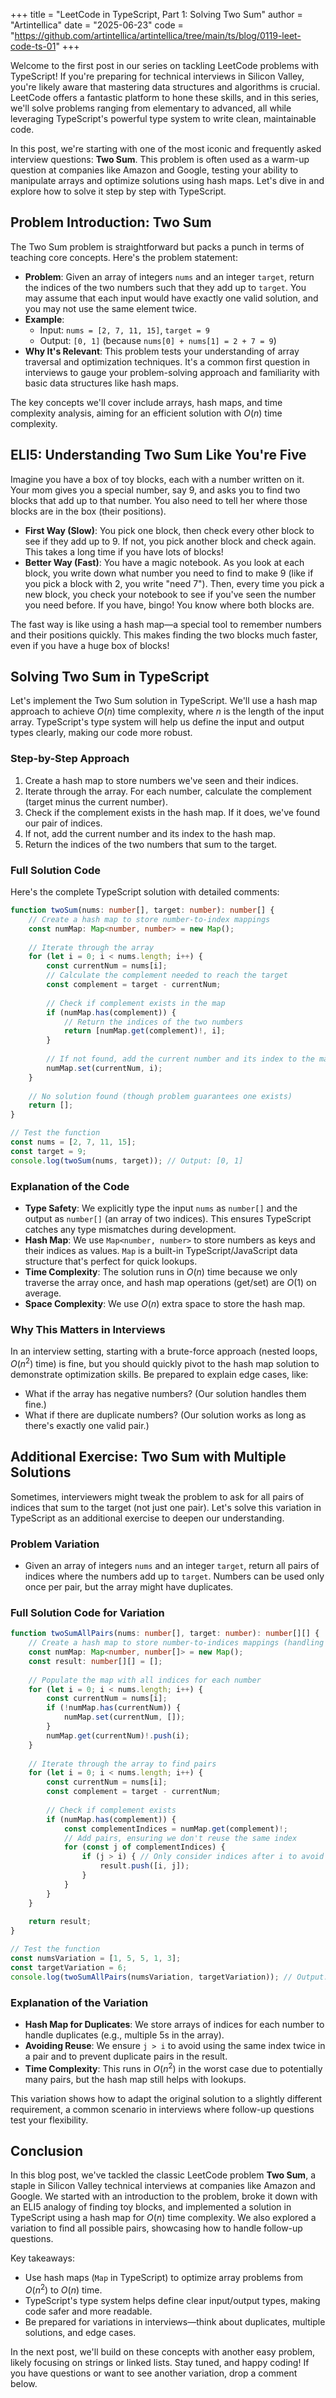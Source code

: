 +++
title = "LeetCode in TypeScript, Part 1: Solving Two Sum"
author = "Artintellica"
date = "2025-06-23"
code = "https://github.com/artintellica/artintellica/tree/main/ts/blog/0119-leet-code-ts-01"
+++

Welcome to the first post in our series on tackling LeetCode problems with TypeScript! If you're preparing for technical interviews in Silicon Valley, you're likely aware that mastering data structures and algorithms is crucial. LeetCode offers a fantastic platform to hone these skills, and in this series, we'll solve problems ranging from elementary to advanced, all while leveraging TypeScript's powerful type system to write clean, maintainable code.

In this post, we're starting with one of the most iconic and frequently asked interview questions: **Two Sum**. This problem is often used as a warm-up question at companies like Amazon and Google, testing your ability to manipulate arrays and optimize solutions using hash maps. Let's dive in and explore how to solve it step by step with TypeScript.

## Problem Introduction: Two Sum

The Two Sum problem is straightforward but packs a punch in terms of teaching core concepts. Here's the problem statement:

- **Problem**: Given an array of integers `nums` and an integer `target`, return the indices of the two numbers such that they add up to `target`. You may assume that each input would have exactly one valid solution, and you may not use the same element twice.
- **Example**:
  - Input: `nums = [2, 7, 11, 15]`, `target = 9`
  - Output: `[0, 1]` (because `nums[0] + nums[1] = 2 + 7 = 9`)
- **Why It's Relevant**: This problem tests your understanding of array traversal and optimization techniques. It's a common first question in interviews to gauge your problem-solving approach and familiarity with basic data structures like hash maps.

The key concepts we'll cover include arrays, hash maps, and time complexity analysis, aiming for an efficient solution with $O(n)$ time complexity.

## ELI5: Understanding Two Sum Like You're Five

Imagine you have a box of toy blocks, each with a number written on it. Your mom gives you a special number, say 9, and asks you to find two blocks that add up to that number. You also need to tell her where those blocks are in the box (their positions).

- **First Way (Slow)**: You pick one block, then check every other block to see if they add up to 9. If not, you pick another block and check again. This takes a long time if you have lots of blocks!
- **Better Way (Fast)**: You have a magic notebook. As you look at each block, you write down what number you need to find to make 9 (like if you pick a block with 2, you write "need 7"). Then, every time you pick a new block, you check your notebook to see if you've seen the number you need before. If you have, bingo! You know where both blocks are.

The fast way is like using a hash map—a special tool to remember numbers and their positions quickly. This makes finding the two blocks much faster, even if you have a huge box of blocks!

## Solving Two Sum in TypeScript

Let's implement the Two Sum solution in TypeScript. We'll use a hash map approach to achieve $O(n)$ time complexity, where $n$ is the length of the input array. TypeScript's type system will help us define the input and output types clearly, making our code more robust.

### Step-by-Step Approach
1. Create a hash map to store numbers we've seen and their indices.
2. Iterate through the array. For each number, calculate the complement (target minus the current number).
3. Check if the complement exists in the hash map. If it does, we've found our pair of indices.
4. If not, add the current number and its index to the hash map.
5. Return the indices of the two numbers that sum to the target.

### Full Solution Code

Here's the complete TypeScript solution with detailed comments:

```typescript
function twoSum(nums: number[], target: number): number[] {
    // Create a hash map to store number-to-index mappings
    const numMap: Map<number, number> = new Map();
    
    // Iterate through the array
    for (let i = 0; i < nums.length; i++) {
        const currentNum = nums[i];
        // Calculate the complement needed to reach the target
        const complement = target - currentNum;
        
        // Check if complement exists in the map
        if (numMap.has(complement)) {
            // Return the indices of the two numbers
            return [numMap.get(complement)!, i];
        }
        
        // If not found, add the current number and its index to the map
        numMap.set(currentNum, i);
    }
    
    // No solution found (though problem guarantees one exists)
    return [];
}

// Test the function
const nums = [2, 7, 11, 15];
const target = 9;
console.log(twoSum(nums, target)); // Output: [0, 1]
```

### Explanation of the Code
- **Type Safety**: We explicitly type the input `nums` as `number[]` and the output as `number[]` (an array of two indices). This ensures TypeScript catches any type mismatches during development.
- **Hash Map**: We use `Map<number, number>` to store numbers as keys and their indices as values. `Map` is a built-in TypeScript/JavaScript data structure that's perfect for quick lookups.
- **Time Complexity**: The solution runs in $O(n)$ time because we only traverse the array once, and hash map operations (get/set) are $O(1)$ on average.
- **Space Complexity**: We use $O(n)$ extra space to store the hash map.

### Why This Matters in Interviews
In an interview setting, starting with a brute-force approach (nested loops, $O(n^2)$ time) is fine, but you should quickly pivot to the hash map solution to demonstrate optimization skills. Be prepared to explain edge cases, like:
- What if the array has negative numbers? (Our solution handles them fine.)
- What if there are duplicate numbers? (Our solution works as long as there's exactly one valid pair.)

## Additional Exercise: Two Sum with Multiple Solutions

Sometimes, interviewers might tweak the problem to ask for all pairs of indices that sum to the target (not just one pair). Let's solve this variation in TypeScript as an additional exercise to deepen our understanding.

### Problem Variation
- Given an array of integers `nums` and an integer `target`, return all pairs of indices where the numbers add up to `target`. Numbers can be used only once per pair, but the array might have duplicates.

### Full Solution Code for Variation

```typescript
function twoSumAllPairs(nums: number[], target: number): number[][] {
    // Create a hash map to store number-to-indices mappings (handling duplicates)
    const numMap: Map<number, number[]> = new Map();
    const result: number[][] = [];
    
    // Populate the map with all indices for each number
    for (let i = 0; i < nums.length; i++) {
        const currentNum = nums[i];
        if (!numMap.has(currentNum)) {
            numMap.set(currentNum, []);
        }
        numMap.get(currentNum)!.push(i);
    }
    
    // Iterate through the array to find pairs
    for (let i = 0; i < nums.length; i++) {
        const currentNum = nums[i];
        const complement = target - currentNum;
        
        // Check if complement exists
        if (numMap.has(complement)) {
            const complementIndices = numMap.get(complement)!;
            // Add pairs, ensuring we don't reuse the same index
            for (const j of complementIndices) {
                if (j > i) { // Only consider indices after i to avoid duplicates
                    result.push([i, j]);
                }
            }
        }
    }
    
    return result;
}

// Test the function
const numsVariation = [1, 5, 5, 1, 3];
const targetVariation = 6;
console.log(twoSumAllPairs(numsVariation, targetVariation)); // Output: [[0, 1], [0, 2], [3, 1], [3, 2]]
```

### Explanation of the Variation
- **Hash Map for Duplicates**: We store arrays of indices for each number to handle duplicates (e.g., multiple 5s in the array).
- **Avoiding Reuse**: We ensure `j > i` to avoid using the same index twice in a pair and to prevent duplicate pairs in the result.
- **Time Complexity**: This runs in $O(n^2)$ in the worst case due to potentially many pairs, but the hash map still helps with lookups.

This variation shows how to adapt the original solution to a slightly different requirement, a common scenario in interviews where follow-up questions test your flexibility.

## Conclusion

In this blog post, we've tackled the classic LeetCode problem **Two Sum**, a staple in Silicon Valley technical interviews at companies like Amazon and Google. We started with an introduction to the problem, broke it down with an ELI5 analogy of finding toy blocks, and implemented a solution in TypeScript using a hash map for $O(n)$ time complexity. We also explored a variation to find all possible pairs, showcasing how to handle follow-up questions.

Key takeaways:
- Use hash maps (`Map` in TypeScript) to optimize array problems from $O(n^2)$ to $O(n)$ time.
- TypeScript's type system helps define clear input/output types, making code safer and more readable.
- Be prepared for variations in interviews—think about duplicates, multiple solutions, and edge cases.

In the next post, we'll build on these concepts with another easy problem, likely focusing on strings or linked lists. Stay tuned, and happy coding! If you have questions or want to see another variation, drop a comment below.
